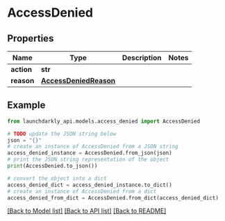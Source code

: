 # AccessDenied


## Properties

Name | Type | Description | Notes
------------ | ------------- | ------------- | -------------
**action** | **str** |  | 
**reason** | [**AccessDeniedReason**](AccessDeniedReason.md) |  | 

## Example

```python
from launchdarkly_api.models.access_denied import AccessDenied

# TODO update the JSON string below
json = "{}"
# create an instance of AccessDenied from a JSON string
access_denied_instance = AccessDenied.from_json(json)
# print the JSON string representation of the object
print(AccessDenied.to_json())

# convert the object into a dict
access_denied_dict = access_denied_instance.to_dict()
# create an instance of AccessDenied from a dict
access_denied_from_dict = AccessDenied.from_dict(access_denied_dict)
```
[[Back to Model list]](../README.md#documentation-for-models) [[Back to API list]](../README.md#documentation-for-api-endpoints) [[Back to README]](../README.md)


